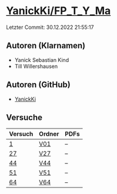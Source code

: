 # [YanickKi/FP_T_Y_Ma](https://github.com/YanickKi/FP_T_Y_Ma)

Letzter Commit: 30.12.2022 21:55:17

## Autoren (Klarnamen)
- Yanick Sebastian Kind
- Till Willershausen

## Autoren (GitHub)
- [YanickKi](https://github.com/YanickKi)

## Versuche

|       Versuch        |                          Ordner                          |PDFs|
|----------------------|----------------------------------------------------------|----|
|[1](../../versuch/1)  |[V01](https://github.com/YanickKi/FP_T_Y_Ma/tree/main/V01)|–   |
|[27](../../versuch/27)|[V27](https://github.com/YanickKi/FP_T_Y_Ma/tree/main/V27)|–   |
|[44](../../versuch/44)|[V44](https://github.com/YanickKi/FP_T_Y_Ma/tree/main/V44)|–   |
|[51](../../versuch/51)|[V51](https://github.com/YanickKi/FP_T_Y_Ma/tree/main/V51)|–   |
|[64](../../versuch/64)|[V64](https://github.com/YanickKi/FP_T_Y_Ma/tree/main/V64)|–   |
